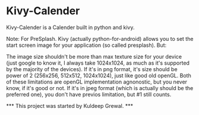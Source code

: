 # Kivy-Calender

Kivy-Calender is a Calender built in python and kivy.

Note:
For PreSplash.
Kivy (actually python-for-android) allows you to set the start screen image for your application (so called presplash). But:

The image size shouldn't be more than max texture size for your device (just google to know it, I always take 1024x1024, as much as it's supported by the majority of the devices).
If it's in png format, it's size should be power of 2 (256x256, 512x512, 1024x1024), just like good old openGL. Both of these limitations are openGL implementation agnonostic, but you never know, if it's good or not.
If it's in jpeg format (which is actually should be the preferred one), you don't have previos limitation, but #1 still counts.

*** This project was started by Kuldeep Grewal. ***
